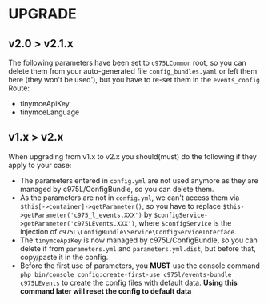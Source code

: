 # UPGRADE

v2.0 > v2.1.x
-------------
The following parameters have been set to `c975LCommon` root, so you can delete them from your auto-generated file `config_bundles.yaml` or left them here (they won't be used'), but you have to re-set them in the `events_config` Route:
- tinymceApiKey
- tinymceLanguage

v1.x > v2.x
-----------
When upgrading from v1.x to v2.x you should(must) do the following if they apply to your case:

- The parameters entered in `config.yml` are not used anymore as they are managed by c975L/ConfigBundle, so you can delete them.
- As the parameters are not in `config.yml`, we can't access them via `$this[->container]->getParameter()`, so you have to replace `$this->getParameter('c975_l_events.XXX')` by `$configService->getParameter('c975LEvents.XXX')`, where `$configService` is the injection of `c975L\ConfigBundle\Service\ConfigServiceInterface`.
- The `tinymceApiKey` is now managed by c975L/ConfigBundle, so you can delete if from `parameters.yml` and `parameters.yml.dist`, but before that, copy/paste it in the config.
- Before the first use of parameters, you **MUST** use the console command `php bin/console config:create-first-use c975l/events-bundle c975LEvents` to create the config files with default data. **Using this command later will reset the config to default data**
